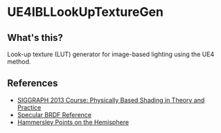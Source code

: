 # UE4IBLLookUpTextureGen

## What's this?

Look-up texture (LUT) generator for image-based lighting using the UE4 method.

## References

* [SIGGRAPH 2013 Course: Physically Based Shading in Theory and Practice](http://blog.selfshadow.com/publications/s2013-shading-course/)
* [Specular BRDF Reference](http://graphicrants.blogspot.com.au/2013/08/specular-brdf-reference.html)
* [Hammersley Points on the Hemisphere](http://holger.dammertz.org/stuff/notes_HammersleyOnHemisphere.html)
